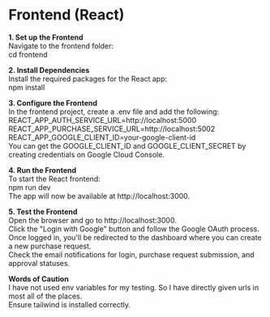 # Frontend (React)  
**1. Set up the Frontend**  
Navigate to the frontend folder:  
cd frontend  

**2. Install Dependencies**  
Install the required packages for the React app:  
npm install    

**3. Configure the Frontend**  
In the frontend project, create a .env file and add the following:  
REACT_APP_AUTH_SERVICE_URL=http://localhost:5000  
REACT_APP_PURCHASE_SERVICE_URL=http://localhost:5002  
REACT_APP_GOOGLE_CLIENT_ID=your-google-client-id  
You can get the GOOGLE_CLIENT_ID and GOOGLE_CLIENT_SECRET by creating credentials on Google Cloud Console.  

**4. Run the Frontend**  
To start the React frontend:  
npm run dev  
The app will now be available at http://localhost:3000.    

**5. Test the Frontend**  
Open the browser and go to http://localhost:3000.  
Click the "Login with Google" button and follow the Google OAuth process.  
Once logged in, you'll be redirected to the dashboard where you can create a new purchase request.  
Check the email notifications for login, purchase request submission, and approval statuses.  

**Words of Caution**   
I have not used env variables for my testing. So I have directly given urls in most all of the places.  
Ensure tailwind is installed correctly.
